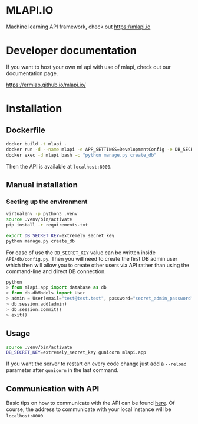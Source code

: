 MLAPI.IO
========

Machine learning API framework, check out https://mlapi.io

# Developer documentation

If you want to host your own ml api with use of mlapi, check out our documentation page.

https://ermlab.github.io/mlapi.io/


# Installation

## Dockerfile

```bash
docker build -t mlapi .
docker run -d --name mlapi -e APP_SETTINGS=DevelopmentConfig -e DB_SECRET_KEY=extremely_secret_key -p 0.0.0.0:8000:8000 mlapi gunicorn -b 0.0.0.0:8000 mlapi.app
docker exec -d mlapi bash -c "python manage.py create_db"
```
Then the API is available at `localhost:8000`.


## Manual installation
### Seeting up the environment

```bash
virtualenv -p python3 .venv
source .venv/bin/activate
pip install -r requirements.txt

export DB_SECRET_KEY=extremely_secret_key
python manage.py create_db
```
For ease of use the `DB_SECRET_KEY` value can be written inside `API/db/config.py`.
Then you will need to create the first DB admin user which then will allow you to create other users via API rather than using the command-line and direct DB connection. 
```python
python
> from mlapi.app import database as db
> from db.dbModels import User
> admin = User(email="test@test.test", password="secret_admin_password", uses=1000, is_admin=True)
> db.session.add(admin)
> db.session.commit()
> exit()
```

## Usage

```bash
source .venv/bin/activate
DB_SECRET_KEY=extremely_secret_key gunicorn mlapi.app
```
If you want the server to restart on every code change just add a `--reload` parameter after `gunicorn` in the last command.

## Communication with API

Basic tips on how to communicate with the API can be found [here](https://mlapi.io/category/api/).
Of course, the address to communicate with your local instance will be `localhost:8000`.
